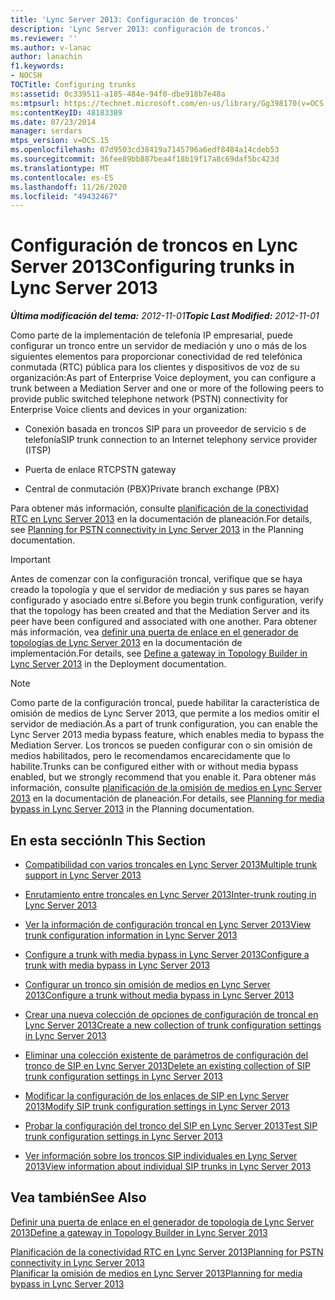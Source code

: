 ```yaml
---
title: 'Lync Server 2013: Configuración de troncos'
description: 'Lync Server 2013: configuración de troncos.'
ms.reviewer: ''
ms.author: v-lanac
author: lanachin
f1.keywords:
- NOCSH
TOCTitle: Configuring trunks
ms:assetid: 0c339511-a185-484e-94f0-dbe918b7e48a
ms:mtpsurl: https://technet.microsoft.com/en-us/library/Gg398170(v=OCS.15)
ms:contentKeyID: 48183389
ms.date: 07/23/2014
manager: serdars
mtps_version: v=OCS.15
ms.openlocfilehash: 07d9503cd38419a7145796a6edf8484a14cdeb53
ms.sourcegitcommit: 36fee89bb887bea4f18b19f17a8c69daf5bc423d
ms.translationtype: MT
ms.contentlocale: es-ES
ms.lasthandoff: 11/26/2020
ms.locfileid: "49432467"
---
```

# <a name="configuring-trunks-in-lync-server-2013"></a><span data-ttu-id="75b22-103">Configuración de troncos en Lync Server 2013</span><span class="sxs-lookup"><span data-stu-id="75b22-103">Configuring trunks in Lync Server 2013</span></span>

<div data-xmlns="http://www.w3.org/1999/xhtml">

<div class="topic" data-xmlns="http://www.w3.org/1999/xhtml" data-msxsl="urn:schemas-microsoft-com:xslt" data-cs="https://msdn.microsoft.com/">

<div data-asp="https://msdn2.microsoft.com/asp">



</div>

<div id="mainSection">

<div id="mainBody"><span data-ttu-id="75b22-104">

<span> </span></span><span class="sxs-lookup"><span data-stu-id="75b22-104">

<span> </span></span></span>

<span data-ttu-id="75b22-105">_**Última modificación del tema:** 2012-11-01_</span><span class="sxs-lookup"><span data-stu-id="75b22-105">_**Topic Last Modified:** 2012-11-01_</span></span>

<span data-ttu-id="75b22-106">Como parte de la implementación de telefonía IP empresarial, puede configurar un tronco entre un servidor de mediación y uno o más de los siguientes elementos para proporcionar conectividad de red telefónica conmutada (RTC) pública para los clientes y dispositivos de voz de su organización:</span><span class="sxs-lookup"><span data-stu-id="75b22-106">As part of Enterprise Voice deployment, you can configure a trunk between a Mediation Server and one or more of the following peers to provide public switched telephone network (PSTN) connectivity for Enterprise Voice clients and devices in your organization:</span></span>

  - <span data-ttu-id="75b22-107">Conexión basada en troncos SIP para un proveedor de servicio s de telefonía</span><span class="sxs-lookup"><span data-stu-id="75b22-107">SIP trunk connection to an Internet telephony service provider (ITSP)</span></span>

  - <span data-ttu-id="75b22-108">Puerta de enlace RTC</span><span class="sxs-lookup"><span data-stu-id="75b22-108">PSTN gateway</span></span>

  - <span data-ttu-id="75b22-109">Central de conmutación (PBX)</span><span class="sxs-lookup"><span data-stu-id="75b22-109">Private branch exchange (PBX)</span></span>

<span data-ttu-id="75b22-110">Para obtener más información, consulte [planificación de la conectividad RTC en Lync Server 2013](lync-server-2013-planning-for-pstn-connectivity.md) en la documentación de planeación.</span><span class="sxs-lookup"><span data-stu-id="75b22-110">For details, see [Planning for PSTN connectivity in Lync Server 2013](lync-server-2013-planning-for-pstn-connectivity.md) in the Planning documentation.</span></span>

<div>


> [!IMPORTANT]  
> <span data-ttu-id="75b22-111">Antes de comenzar con la configuración troncal, verifique que se haya creado la topología y que el servidor de mediación y sus pares se hayan configurado y asociado entre sí.</span><span class="sxs-lookup"><span data-stu-id="75b22-111">Before you begin trunk configuration, verify that the topology has been created and that the Mediation Server and its peer have been configured and associated with one another.</span></span> <span data-ttu-id="75b22-112">Para obtener más información, vea <A href="lync-server-2013-define-a-gateway-in-topology-builder.md">definir una puerta de enlace en el generador de topologías de Lync Server 2013</A> en la documentación de implementación.</span><span class="sxs-lookup"><span data-stu-id="75b22-112">For details, see <A href="lync-server-2013-define-a-gateway-in-topology-builder.md">Define a gateway in Topology Builder in Lync Server 2013</A> in the Deployment documentation.</span></span>



</div>

<div>


> [!NOTE]  
> <span data-ttu-id="75b22-113">Como parte de la configuración troncal, puede habilitar la característica de omisión de medios de Lync Server 2013, que permite a los medios omitir el servidor de mediación.</span><span class="sxs-lookup"><span data-stu-id="75b22-113">As a part of trunk configuration, you can enable the Lync Server 2013 media bypass feature, which enables media to bypass the Mediation Server.</span></span> <span data-ttu-id="75b22-114">Los troncos se pueden configurar con o sin omisión de medios habilitados, pero le recomendamos encarecidamente que lo habilite.</span><span class="sxs-lookup"><span data-stu-id="75b22-114">Trunks can be configured either with or without media bypass enabled, but we strongly recommend that you enable it.</span></span> <span data-ttu-id="75b22-115">Para obtener más información, consulte <A href="lync-server-2013-planning-for-media-bypass.md">planificación de la omisión de medios en Lync Server 2013</A> en la documentación de planeación.</span><span class="sxs-lookup"><span data-stu-id="75b22-115">For details, see <A href="lync-server-2013-planning-for-media-bypass.md">Planning for media bypass in Lync Server 2013</A> in the Planning documentation.</span></span>



</div>

<div>

## <a name="in-this-section"></a><span data-ttu-id="75b22-116">En esta sección</span><span class="sxs-lookup"><span data-stu-id="75b22-116">In This Section</span></span>

  - [<span data-ttu-id="75b22-117">Compatibilidad con varios troncales en Lync Server 2013</span><span class="sxs-lookup"><span data-stu-id="75b22-117">Multiple trunk support in Lync Server 2013</span></span>](lync-server-2013-multiple-trunk-support.md)

  - [<span data-ttu-id="75b22-118">Enrutamiento entre troncales en Lync Server 2013</span><span class="sxs-lookup"><span data-stu-id="75b22-118">Inter-trunk routing in Lync Server 2013</span></span>](lync-server-2013-inter-trunk-routing.md)

  - [<span data-ttu-id="75b22-119">Ver la información de configuración troncal en Lync Server 2013</span><span class="sxs-lookup"><span data-stu-id="75b22-119">View trunk configuration information in Lync Server 2013</span></span>](lync-server-2013-view-trunk-configuration-information.md)

  - [<span data-ttu-id="75b22-120">Configure a trunk with media bypass in Lync Server 2013</span><span class="sxs-lookup"><span data-stu-id="75b22-120">Configure a trunk with media bypass in Lync Server 2013</span></span>](lync-server-2013-configure-a-trunk-with-media-bypass.md)

  - [<span data-ttu-id="75b22-121">Configurar un tronco sin omisión de medios en Lync Server 2013</span><span class="sxs-lookup"><span data-stu-id="75b22-121">Configure a trunk without media bypass in Lync Server 2013</span></span>](lync-server-2013-configure-a-trunk-without-media-bypass.md)

  - [<span data-ttu-id="75b22-122">Crear una nueva colección de opciones de configuración de troncal en Lync Server 2013</span><span class="sxs-lookup"><span data-stu-id="75b22-122">Create a new collection of trunk configuration settings in Lync Server 2013</span></span>](lync-server-2013-create-a-new-collection-of-trunk-configuration-settings.md)

  - [<span data-ttu-id="75b22-123">Eliminar una colección existente de parámetros de configuración del tronco de SIP en Lync Server 2013</span><span class="sxs-lookup"><span data-stu-id="75b22-123">Delete an existing collection of SIP trunk configuration settings in Lync Server 2013</span></span>](lync-server-2013-delete-an-existing-collection-of-sip-trunk-configuration-settings.md)

  - [<span data-ttu-id="75b22-124">Modificar la configuración de los enlaces de SIP en Lync Server 2013</span><span class="sxs-lookup"><span data-stu-id="75b22-124">Modify SIP trunk configuration settings in Lync Server 2013</span></span>](lync-server-2013-modify-sip-trunk-configuration-settings.md)

  - [<span data-ttu-id="75b22-125">Probar la configuración del tronco del SIP en Lync Server 2013</span><span class="sxs-lookup"><span data-stu-id="75b22-125">Test SIP trunk configuration settings in Lync Server 2013</span></span>](lync-server-2013-test-sip-trunk-configuration-settings.md)

  - [<span data-ttu-id="75b22-126">Ver información sobre los troncos SIP individuales en Lync Server 2013</span><span class="sxs-lookup"><span data-stu-id="75b22-126">View information about individual SIP trunks in Lync Server 2013</span></span>](lync-server-2013-view-information-about-individual-sip-trunks.md)

</div>

<div>

## <a name="see-also"></a><span data-ttu-id="75b22-127">Vea también</span><span class="sxs-lookup"><span data-stu-id="75b22-127">See Also</span></span>


[<span data-ttu-id="75b22-128">Definir una puerta de enlace en el generador de topología de Lync Server 2013</span><span class="sxs-lookup"><span data-stu-id="75b22-128">Define a gateway in Topology Builder in Lync Server 2013</span></span>](lync-server-2013-define-a-gateway-in-topology-builder.md)  


[<span data-ttu-id="75b22-129">Planificación de la conectividad RTC en Lync Server 2013</span><span class="sxs-lookup"><span data-stu-id="75b22-129">Planning for PSTN connectivity in Lync Server 2013</span></span>](lync-server-2013-planning-for-pstn-connectivity.md)  
[<span data-ttu-id="75b22-130">Planificar la omisión de medios en Lync Server 2013</span><span class="sxs-lookup"><span data-stu-id="75b22-130">Planning for media bypass in Lync Server 2013</span></span>](lync-server-2013-planning-for-media-bypass.md)  
  

<span data-ttu-id="75b22-131"></div>

</div>

<span> </span>

</div>

</div>

</span><span class="sxs-lookup"><span data-stu-id="75b22-131"></div>

</div>

<span> </span>

</div>

</div>

</span></span></div>

